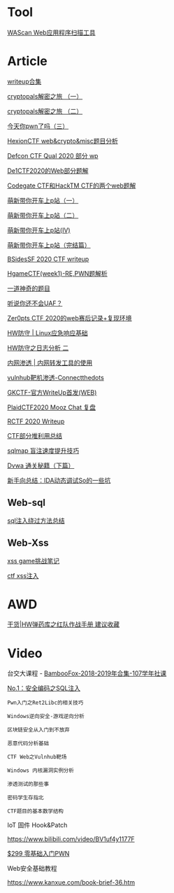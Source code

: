 # Tool

[WAScan Web应用程序扫描工具](https://mp.weixin.qq.com/s/UnKA06FHBSvWdMQulqsCrg)

# Article

[writeup合集](https://mp.weixin.qq.com/mp/appmsgalbum?action=getalbum&__biz=MjM5MTYxNjQxOA==&scene=24&album_id=1348037928399978498#wechat_redirect)


[cryptopals解密之旅 （一）](https://mp.weixin.qq.com/s/K4of_eURKFfBUrWbCJOcgQ)

[cryptopals解密之旅 （二）](https://mp.weixin.qq.com/s/cWsS45CybryhWqyyaRMrMg)

[今天你pwn了吗（三）](https://mp.weixin.qq.com/s/nYMn-sJ44ckLhVyD6YURPg)

[HexionCTF web&crypto&misc题目分析](https://mp.weixin.qq.com/s/aPxB8SSMBNw-HwLZL5bmWA)

[Defcon CTF Qual 2020 部分 wp](https://mp.weixin.qq.com/s/2cGqVz4U4-E3dKnBn0tImw)

[De1CTF2020的Web部分题解](https://mp.weixin.qq.com/s/tCWAAFQ3vnbhKPEp5SUVuA)

[Codegate CTF和HackTM CTF的两个web题解](https://mp.weixin.qq.com/s/bZeT1Fzl_cfxYalNRFtXmg)

[萌新带你开车上p站（一）](https://mp.weixin.qq.com/s/xcnYAtYI5Nufi-cYFNc5lA)

[萌新带你开车上p站（二）](https://mp.weixin.qq.com/s/WS-fJOagMZ1dwjNeiKFkVw)

[萌新带你开车上p站(Ⅳ)](https://mp.weixin.qq.com/s/t_8bPoUArkjQn_-WdEQYdA)

[萌新带你开车上p站（完结篇）](https://mp.weixin.qq.com/s/wnLb7vruWP6L6nOIUsb0Xg)

[BSidesSF 2020 CTF writeup](https://mp.weixin.qq.com/s/yusu2sCxkKsX2BdUoGY8Fw)

[HgameCTF(week1)-RE,PWN题解析](https://mp.weixin.qq.com/s/dmKaGbn6E3xw5CQFFWbpqw)

[一道神奇的题目](https://mp.weixin.qq.com/s/89i-hl9A4877HMGgx3vybQ)

[听说你还不会UAF？](https://mp.weixin.qq.com/s/Jg6Usu58LXnHarMsR9Ok8w)

[Zer0pts CTF 2020的web赛后记录+复现环境](https://mp.weixin.qq.com/s/Wb79jxc3lL6NJGFAJbbhkQ)

[HW防守 | Linux应急响应基础](https://mp.weixin.qq.com/s/f38CmhZCXPvz5P-c17z-Bw)

[HW防守之日志分析 二](https://mp.weixin.qq.com/s/B3qBIQjqpMNRIRfES1LA6w)

[内网渗透 | 内网转发工具的使用](https://mp.weixin.qq.com/s/xtZ06I6tQ2cIrOHxKYimTg)

[vulnhub靶机渗透-Connectthedots](https://mp.weixin.qq.com/s/FwScUJMB_IEcNgQAqDnK1g)


[GKCTF-官方WriteUp首发(WEB)](https://mp.weixin.qq.com/s/_47-PqbR_R3n4YLMNrrivA)

[PlaidCTF2020 Mooz Chat 复盘](https://mp.weixin.qq.com/s/EvtvpOsXXpnGpFt8d48Zvw)

[RCTF 2020 Writeup](https://mp.weixin.qq.com/s/0J9Omna8tmKWP9s4iSg10w)


[CTF部分堆利用总结](https://mp.weixin.qq.com/s/3l5lqrlFxOwmQeGfiigoMg)


[sqlmap 盲注速度提升技巧](https://mp.weixin.qq.com/s/BAm5b-i20Peky1hrUeMOiw)

[Dvwa 通关秘籍（下篇）](https://mp.weixin.qq.com/s/CIeKSNXYbXYNpN_K9lQLIA)

[新手向总结：IDA动态调试So的一些坑](https://mp.weixin.qq.com/s/91r1cKyL_1UR79OP2XubqA)

## Web-sql
[sql注入绕过方法总结](https://mp.weixin.qq.com/s/G_duPVXpTJWKZDZeQ0Dh0g)

## Web-Xss

[xss game挑战笔记](https://mp.weixin.qq.com/s/POGZk99TlhNqfki_5dxbPw)

[ctf xss注入](https://mp.weixin.qq.com/s/41A2ByHEjAXmadhnkMlp3w)

# AWD

[干货|HW弹药库之红队作战手册 建议收藏](https://mp.weixin.qq.com/s/ShLwGq7zoDG9nc_gEnKxOA)


# Video

台交大课程 - [BambooFox-2018-2019年合集-107学年社课](https://www.bilibili.com/video/BV1Db411y7g8?p=2)

[No.1：安全编码之SQL注入](https://m.weishi100.com/mweb/classroom/?id=141727)

    Pwn入门之Ret2Libc的相关技巧
    
    Windows逆向安全-游戏逆向分析
    
    区块链安全从入门到不放弃
    
    恶意代码分析基础
    
    CTF Web之Vulnhub靶场
    
    Windows 内核漏洞实例分析
    
    渗透测试的那些事
    
    密码学生存指北
    
    CTF题目的基本数学结构



IoT 固件 Hook&Patch

https://www.bilibili.com/video/BV1uf4y1177F

[$299 零基础入门PWN](https://www.kanxue.com/book-brief-57.htm)


Web安全基础教程

https://www.kanxue.com/book-brief-36.htm
